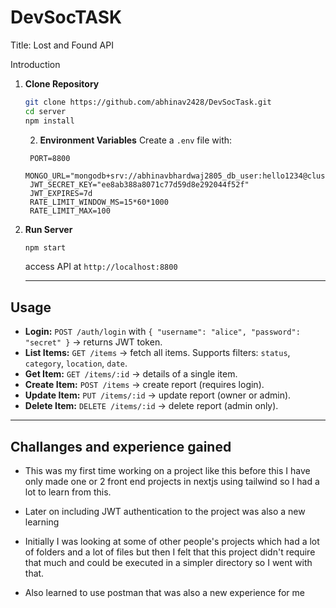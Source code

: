 # DevSocTASK
Title: Lost and Found API

Introduction

1. **Clone Repository**

   ```bash
   git clone https://github.com/abhinav2428/DevSocTask.git
   cd server
   npm install
   ```
   2. **Environment Variables**
   Create a `.env` file with:

   ```env
    PORT=8800 
    MONGO_URL="mongodb+srv://abhinavbhardwaj2805_db_user:hello1234@cluster01.avrissd.mongodb.net/"
    JWT_SECRET_KEY="ee8ab388a8071c77d59d8e292044f52f"
    JWT_EXPIRES=7d
    RATE_LIMIT_WINDOW_MS=15*60*1000
    RATE_LIMIT_MAX=100
   ```
3. **Run Server** 
    ``` bash
    npm start
    ```
    access API at `http://localhost:8800`

    ---

## Usage

* **Login:** `POST /auth/login` with `{ "username": "alice", "password": "secret" }` → returns JWT token.
* **List Items:** `GET /items` → fetch all items. Supports filters: `status`, `category`, `location`, `date`.
* **Get Item:** `GET /items/:id` → details of a single item.
* **Create Item:** `POST /items` → create report (requires login).
* **Update Item:** `PUT /items/:id` → update report (owner or admin).
* **Delete Item:** `DELETE /items/:id` → delete report (admin only).

---

## Challanges and experience gained

* This was my first time working on a project like this before this I have only made one or 2 front end projects in nextjs using tailwind so I had a lot to learn from this.

* Later on including JWT authentication to the project was also a new learning

* Initially I was looking at some of other people's projects which had a lot of folders and a lot of files but then I felt that this project didn't require that much and could be executed in a simpler directory so I went with that.

* Also learned to use postman that was also a new experience for me